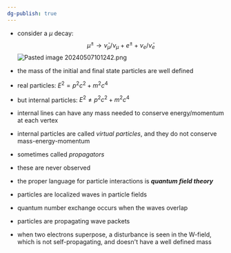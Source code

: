 ```yaml
---
dg-publish: true
---
```


- consider a $\mu$ decay: 
$$\mu^{\pm} \to \bar\nu_{\mu}/\nu_{\mu} + e^{\pm} + \nu_{e}/\bar\nu_{e}$$
![Pasted image 20240507101242.png](/img/user/pics/Pasted%20image%2020240507101242.png)
- the mass of the initial and final state particles are well defined

- real particles: $E^{2}= p^{2}c^{2}+ m^{2}c^{4}$
- but internal particles: $E^{2}\neq p^{2}c^{2}+ m^{2}c^{4}$
- internal lines can have any mass needed to conserve energy/momentum at each vertex
- internal particles are called *virtual particles*, and they do not conserve mass-energy-momentum
- sometimes called *propagators*
- these are never observed

- the proper language for particle interactions is ***quantum field theory***
- particles are localized waves in particle fields
- quantum number exchange occurs when the waves overlap
- particles are propagating wave packets
- when two electrons superpose, a disturbance is seen in the W-field, which is not self-propagating, and doesn't have a well defined mass